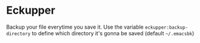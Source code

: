 # Eckupper

Backup your file everytime you save it. Use the variable `eckupper:backup-directory` to define which directory it's gonna be saved (default `~/.emacsbk`)